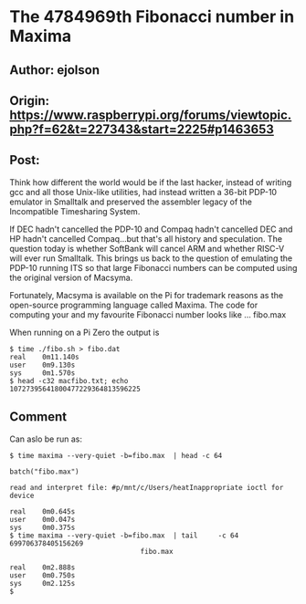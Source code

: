 # The 4784969th Fibonacci number in Maxima

## Author: ejolson

## Origin: https://www.raspberrypi.org/forums/viewtopic.php?f=62&t=227343&start=2225#p1463653

## Post:

Think how different the world would be if the last hacker, instead of writing gcc and all those Unix-like utilities, had instead written a 36-bit PDP-10 emulator in Smalltalk and preserved the assembler legacy of the Incompatible Timesharing System.

If DEC hadn't cancelled the PDP-10 and Compaq hadn't cancelled DEC and HP hadn't cancelled Compaq...but that's all history and speculation. The question today is whether SoftBank will cancel ARM and whether RISC-V will ever run Smalltalk. This brings us back to the question of emulating the PDP-10 running ITS so that large Fibonacci numbers can be computed using the original version of Macsyma.

Fortunately, Macsyma is available on the Pi for trademark reasons as the open-source programming language called Maxima. The code for computing your and my favourite Fibonacci number looks like  ... fibo.max

When running on a Pi Zero the output is
    
    $ time ./fibo.sh > fibo.dat
    real    0m11.140s
    user    0m9.130s
    sys     0m1.570s
    $ head -c32 macfibo.txt; echo
    10727395641800477229364813596225

## Comment

Can aslo be run as:

    $ time maxima --very-quiet -b=fibo.max  | head -c 64

    batch("fibo.max")

    read and interpret file: #p/mnt/c/Users/heatInappropriate ioctl for device

    real    0m0.645s
    user    0m0.047s
    sys     0m0.375s
    $ time maxima --very-quiet -b=fibo.max  | tail     -c 64
    699706378405156269
                                    fibo.max

    real    0m2.888s
    user    0m0.750s
    sys     0m2.125s
    $





